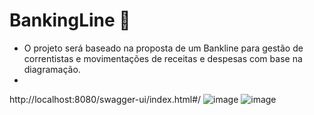 # BankingLine 🦄
- O projeto será baseado na proposta de um Bankline para gestão de correntistas e movimentações de receitas e despesas com base na diagramação.
- 
http://localhost:8080/swagger-ui/index.html#/
![image](https://user-images.githubusercontent.com/73039194/166722006-44be8337-14e6-4725-b8f8-91a070a74abd.png)
![image](https://user-images.githubusercontent.com/73039194/166722632-390964aa-c4af-46ea-b282-d1bdfe3608e8.png)
